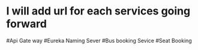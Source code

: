 # I will add url for each services going forward
#Api Gate way
#Eureka Naming Sever
#Bus booking Sevice
#Seat Booking 
